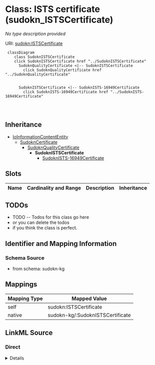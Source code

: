 

# Class: ISTS certificate (sudokn_ISTSCertificate)


_No type description provided_





URI: [sudokn:ISTSCertificate](http://asu.edu/semantics/SUDOKN/ISTSCertificate)






```mermaid
 classDiagram
    class SudoknISTSCertificate
    click SudoknISTSCertificate href "../SudoknISTSCertificate"
      SudoknQualityCertificate <|-- SudoknISTSCertificate
        click SudoknQualityCertificate href "../SudoknQualityCertificate"
      

      SudoknISTSCertificate <|-- SudoknISTS-16949Certificate
        click SudoknISTS-16949Certificate href "../SudoknISTS-16949Certificate"
      
      
      
```





## Inheritance
* [IoInformationContentEntity](../classes/IoInformationContentEntity.md)
    * [SudoknCertificate](../classes/SudoknCertificate.md)
        * [SudoknQualityCertificate](../classes/SudoknQualityCertificate.md)
            * **SudoknISTSCertificate**
                * [SudoknISTS-16949Certificate](../classes/SudoknISTS-16949Certificate.md)



## Slots

| Name | Cardinality and Range | Description | Inheritance |
| ---  | --- | --- | --- |









## TODOs

* TODO -- Todos for this class go here
* or you can delete the todos
* if you think the class is perfect.

## Identifier and Mapping Information







### Schema Source


* from schema: sudokn-kg




## Mappings

| Mapping Type | Mapped Value |
| ---  | ---  |
| self | sudokn:ISTSCertificate |
| native | sudokn-kg/:SudoknISTSCertificate |







## LinkML Source

<!-- TODO: investigate https://stackoverflow.com/questions/37606292/how-to-create-tabbed-code-blocks-in-mkdocs-or-sphinx -->

### Direct

<details>
```yaml
name: sudokn_ISTSCertificate
description: No type description provided
title: ISTS certificate
todos:
- TODO -- Todos for this class go here
- or you can delete the todos
- if you think the class is perfect.
notes:
- Class with 0 occurences.
from_schema: sudokn-kg
rank: 1000
is_a: sudokn_QualityCertificate
class_uri: sudokn:ISTSCertificate

```
</details>

### Induced

<details>
```yaml
name: sudokn_ISTSCertificate
description: No type description provided
title: ISTS certificate
todos:
- TODO -- Todos for this class go here
- or you can delete the todos
- if you think the class is perfect.
notes:
- Class with 0 occurences.
from_schema: sudokn-kg
rank: 1000
is_a: sudokn_QualityCertificate
class_uri: sudokn:ISTSCertificate

```
</details>